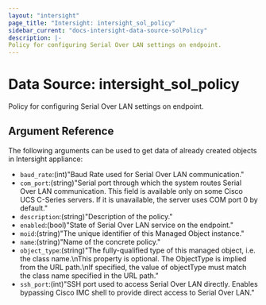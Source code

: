 ```yaml
---
layout: "intersight"
page_title: "Intersight: intersight_sol_policy"
sidebar_current: "docs-intersight-data-source-solPolicy"
description: |-
Policy for configuring Serial Over LAN settings on endpoint.
---
```


# Data Source: intersight_sol_policy
Policy for configuring Serial Over LAN settings on endpoint.
## Argument Reference
The following arguments can be used to get data of already created objects in Intersight appliance:
* `baud_rate`:(int)"Baud Rate used for Serial Over LAN communication."
* `com_port`:(string)"Serial port through which the system routes Serial Over LAN communication. This field is available only on some Cisco UCS C-Series servers. If it is unavailable, the server uses COM port 0 by default."
* `description`:(string)"Description of the policy."
* `enabled`:(bool)"State of Serial Over LAN service on the endpoint."
* `moid`:(string)"The unique identifier of this Managed Object instance."
* `name`:(string)"Name of the concrete policy."
* `object_type`:(string)"The fully-qualified type of this managed object, i.e. the class name.\nThis property is optional. The ObjectType is implied from the URL path.\nIf specified, the value of objectType must match the class name specified in the URL path."
* `ssh_port`:(int)"SSH port used to access Serial Over LAN directly. Enables bypassing Cisco IMC shell to provide direct access to Serial Over LAN."
